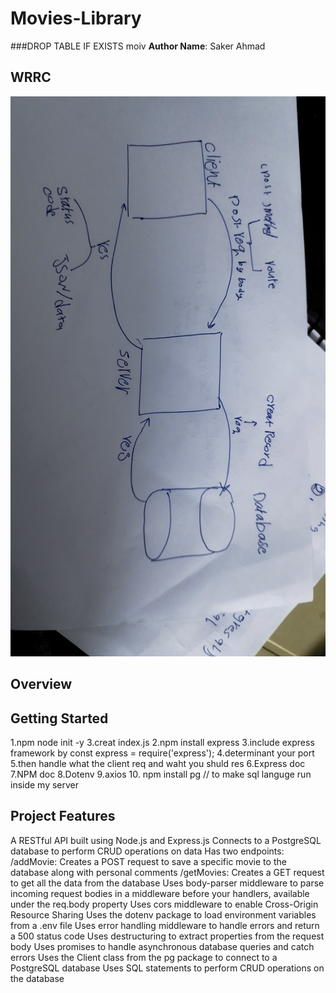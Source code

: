 # Movies-Library


###DROP TABLE IF EXISTS moiv
**Author Name**: Saker Ahmad 

## WRRC

![WRRC](WRRCC.jpg)

## Overview

## Getting Started
<!-- What are the steps that a user must take in order to build this app on their own machine and get it running? -->
1.npm node init -y 
3.creat index.js 
2.npm install express 
3.include  express framework by const express = require('express');
4.determinant your port
5.then handle what the client req and waht you shuld res 
6.Express doc
7.NPM doc
8.Dotenv
9.axios
10. npm install pg // to make sql languge run inside my server 



## Project Features
A RESTful API built using Node.js and Express.js
Connects to a PostgreSQL database to perform CRUD operations on data
Has two endpoints:
/addMovie: Creates a POST request to save a specific movie to the database along with personal comments
/getMovies: Creates a GET request to get all the data from the database
Uses body-parser middleware to parse incoming request bodies in a middleware before your handlers, available under the req.body property
Uses cors middleware to enable Cross-Origin Resource Sharing
Uses the dotenv package to load environment variables from a .env file
Uses error handling middleware to handle errors and return a 500 status code
Uses destructuring to extract properties from the request body
Uses promises to handle asynchronous database queries and catch errors
Uses the Client class from the pg package to connect to a PostgreSQL database
Uses SQL statements to perform CRUD operations on the database
